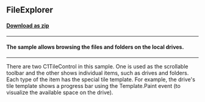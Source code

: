 ## FileExplorer
#### [Download as zip](https://minhaskamal.github.io/DownGit/#/home?url=https://github.com/GrapeCity/ComponentOne-WinForms-Samples/tree/master/NetFramework\Tile\CS\FileExplorer)
____
#### The sample allows browsing the files and folders on the local drives.
____
There are two C1TileControl in this sample. One is used as the scrollable toolbar and the other shows individual items, such as drives and folders. Each type of the item has the special tile template. For example, the drive's tile template shows a progress bar using the Template.Paint event (to visualize the available space on the drive). 
